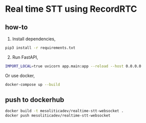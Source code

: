 # Real time STT using RecordRTC

## how-to

1. Install dependencies,

```bash
pip3 install -r requirements.txt
```

2. Run FastAPI,

```bash
IMPORT_LOCAL=true uvicorn app.main:app --reload --host 0.0.0.0
```

Or use docker,

```bash
docker-compose up --build
```

## push to dockerhub

```bash
docker build -t mesoliticadev/realtime-stt-websocket .
docker push mesoliticadev/realtime-stt-websocket
```